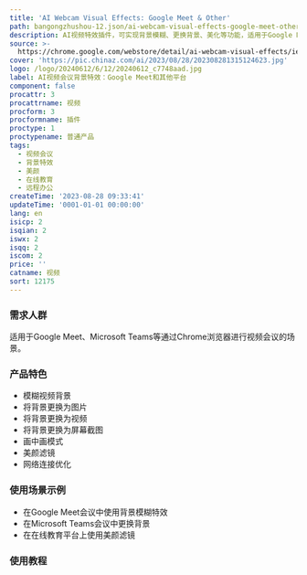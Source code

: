 ```yaml
---
title: 'AI Webcam Visual Effects: Google Meet & Other'
path: bangongzhushou-12.json/ai-webcam-visual-effects-google-meet-other
description: AI视频特效插件，可实现背景模糊、更换背景、美化等功能，适用于Google Meet和其他视频会议平台。
source: >-
  https://chrome.google.com/webstore/detail/ai-webcam-visual-effects/iedbphhbpflhgpihkcceocomcdnemcbj?hl=en
cover: 'https://pic.chinaz.com/ai/2023/08/28/202308281315124623.jpg'
logo: /logo/20240612/6/12/20240612_c7748aad.jpg
label: AI视频会议背景特效：Google Meet和其他平台
component: false
procattr: 3
procattrname: 视频
procform: 3
procformname: 插件
proctype: 1
proctypename: 普通产品
tags:
  - 视频会议
  - 背景特效
  - 美颜
  - 在线教育
  - 远程办公
createTime: '2023-08-28 09:33:41'
updateTime: '0001-01-01 00:00:00'
lang: en
isicp: 2
isqian: 2
iswx: 2
isqq: 2
iscom: 2
price: ''
catname: 视频
sort: 12175
---
```




### 需求人群
适用于Google Meet、Microsoft Teams等通过Chrome浏览器进行视频会议的场景。

### 产品特色
- 模糊视频背景
- 将背景更换为图片
- 将背景更换为视频
- 将背景更换为屏幕截图
- 画中画模式
- 美颜滤镜
- 网络连接优化

### 使用场景示例
- 在Google Meet会议中使用背景模糊特效
- 在Microsoft Teams会议中更换背景
- 在在线教育平台上使用美颜滤镜

### 使用教程


  
